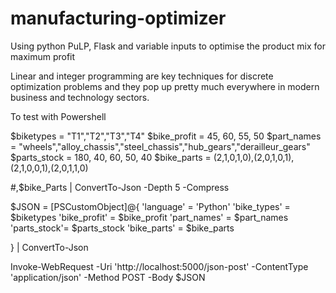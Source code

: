 # manufacturing-optimizer
Using python PuLP, Flask and variable inputs to optimise the product mix for maximum profit

Linear and integer programming are key techniques for discrete optimization problems and they pop up pretty much everywhere in modern business and technology sectors. 


To test with Powershell

$biketypes = "T1","T2","T3","T4"
$bike_profit = 45, 60, 55, 50
$part_names = "wheels","alloy_chassis","steel_chassis","hub_gears","derailleur_gears"
$parts_stock = 180, 40, 60, 50, 40
$bike_parts = (2,1,0,1,0),(2,0,1,0,1),(2,1,0,0,1),(2,0,1,1,0)

#,$bike_Parts | ConvertTo-Json -Depth 5 -Compress


$JSON = [PSCustomObject]@{
    'language' = 'Python'
    'bike_types' = $biketypes
    'bike_profit' = $bike_profit
    'part_names' = $part_names
    'parts_stock'= $parts_stock
    'bike_parts' = $bike_parts

} | ConvertTo-Json

Invoke-WebRequest -Uri 'http://localhost:5000/json-post' -ContentType 'application/json' -Method POST -Body $JSON

